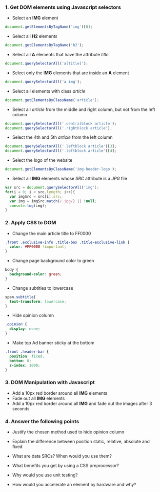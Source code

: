 ### 1. Get DOM elements using Javascript selectors

* Select an __IMG__ element
```js
document.getElementsByTagName('img')[0];
```
* Select all __H2__ elements
```js
document.getElementsByTagName('h2');
```
* Select all __A__ elements that have the attribute _title_
```js
document.querySelectorAll('a[title]');
```
* Select only the __IMG__ elements that are inside an __A__ element
```js
document.querySelectorAll('a img');
```
* Select all elements with class _article_
```js
document.getElementsByClassName('article');
```
* Select all _article_ from the middle and right column, but not from the left column
```js
document.querySelectorAll('.centralblock article');
document.querySelectorAll('.rightblock article');
```
* Select the 4th and 5th _article_ from the left column
```js
document.querySelectorAll('.leftblock article')[3];
document.querySelectorAll('.leftblock article')[4];
```
* Select the logo of the website
```js
document.getElementsByClassName('img-header-logo');
```
* Select all __IMG__ elements whose _SRC_ attribute is a _JPG_ file
```js
var src = document.querySelectorAll('img');
for(i = 0; i < src.length; i++){
  var imgSrc = src[i].src;
  var img = imgSrc.match(/.jpg/) || !null;
  console.log(img);
}
```

### 2. Apply CSS to DOM

* Change the main article title to FF0000
```css
.front .exclusive-info .title-box .title-exclusive-link {
  color: #FF0000 !important;
}
```
* Change page background color to green
```css
body {
  background-color: green;
}
```
* Change subtitles to lowercase
```css
span.subtitle{
  text-transform: lowercase;
}
```
* Hide opinion column
```css
.opinion {
  display: none;
}
```
* Make top Ad banner sticky at the bottom
```css
.front .header-bar {
  position: fixed;
  bottom: 0;
  z-index: 1000;
}
```

### 3. DOM Manipulation with Javascript

* Add a 10px red border around all __IMG__ elements 
* Fade out all __IMG__ elements
* Add a 10px red border around all __IMG__ and fade out the images after 3 seconds

### 4. Answer the following points

* Justify the chosen method used to hide opinion column

* Explain the difference between position static, relative, absolute and fixed

* What are data SRCs? When would you use them?

* What benefits you get by using a CSS preprocessor?

* Why would you use unit testing?

* How would you accelerate an element by hardware and why?



